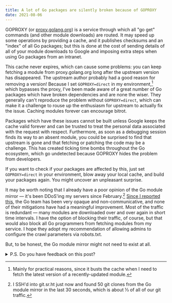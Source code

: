 ```yaml
---
title: A lot of Go packages are silently broken because of GOPROXY
date: 2021-08-06
---
```


GOPROXY (or [proxy.golang.org][0]) is a service through which all "go get"
commands (and other module downloads) are routed. It may speed up some
operations by providing a cache, and it publishes checksums and an "index" of
all Go packages; but this is done at the cost of sending details of all of your
module downloads to Google and imposing extra steps when using Go packages from
an intranet.

[0]: https://proxy.golang.org

This cache never expires, which can cause some problems: you can keep fetching a
module from proxy.golang.org long after the upstream version has disappeared.
The upstream author probably had a good reason for removing a version! Because I
set `GOPROXY=direct` in my environment,[^1] which bypasses the proxy, I've been
made aware of a great number of Go packages which have broken dependencies and
are none the wiser. They generally can't reproduce the problem without
`GOPROXY=direct`, which can make it a challenge to rouse up the enthusiasm for
upstream to actually fix the issue. Caching modules forever can encourage
bitrot.

[^1]: Mainly for practical reasons, since it busts the cache when I need to fetch the latest version of a recently-updated module.

Packages which have these issues cannot be built unless Google keeps the cache
valid forever and can be trusted to treat the personal data associated with the
request with respect. Furthermore, as soon as a debugging session finds its way
to an absent module, you could be surprised to find that upstream is gone and
that fetching or patching the code may be a challenge. This has created ticking
time bombs throughout the Go ecosystem, which go undetected because GOPROXY
hides the problem from developers.

If you want to check if your packages are affected by this, just set
`GOPROXY=direct` in your environment, blow away your local cache, and build your
packages again. You might uncover an unpleasant surprise.

It may be worth noting that I already have a poor opinion of the Go module
mirror &mdash; it's been DDoS'ing my servers since February.[^2] [Since I
reported this][2], the Go team has been very opaque and non-communicative, and
none of their mitigations have had a meaningful improvement. Most of the traffic
is redundant &mdash; many modules are downloaded over and over again in short
time intervals. I have the option of blocking their traffic, of course, but that
would also block all Go programmers from fetching modules from my service. I
hope they adopt my recommendation of allowing admins to configure the crawl
parameters via robots.txt.

[2]: https://github.com/golang/go/issues/44577
[^2]: I SSH'd into git.sr.ht just now and found 50 git clones from the Go module mirror in the last 30 seconds, which is about ⅓ of all of our git traffic.

But, to be honest, the Go module mirror might not need to exist at all.

<details>
  <summary>P.S. Do you have feedback on this post?</summary>
  <p>
  I said, in
  <a
    href="https://drewdevault.com/2021/04/26/Cryptocurrency-is-a-disaster.html"
  >Cryptocurrency is an abject disaster</a>, that I wanted to make my blog
  more constructive. As it necessarily required a critical tone, this post might
  have broken this promise. Taking extra care to avoid this, I made an effort to
  use measured, reasonable language, to address specific problems rather than
  making generalizations, and to avoid flamebait, and I sought second opinions
  on the article before publishing.
  <p>
  I would welcome your feedback on the results. Was this post constructive?
  Should I instead refrain from this kind of criticism in general? Do you have
  any other thoughts to share? Please <a
    href="mailto:sir@cmpwn.com"
  >email me</a> if so.
</details>
